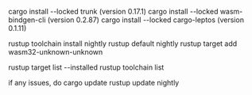 cargo install --locked trunk	(version 0.17.1)
cargo install --locked wasm-bindgen-cli  (version 0.2.87)
cargo install --locked cargo-leptos (version 0.1.11)

rustup toolchain install nightly
rustup default nightly
rustup target add wasm32-unknown-unknown

rustup target list --installed
rustup toolchain list

if any issues,
do 
cargo update
rustup update nightly